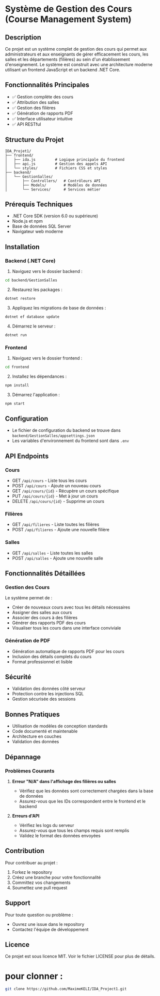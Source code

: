 # Système de Gestion des Cours (Course Management System)

## Description
Ce projet est un système complet de gestion des cours qui permet aux administrateurs et aux enseignants de gérer efficacement les cours, les salles et les départements (filières) au sein d'un établissement d'enseignement. Le système est construit avec une architecture moderne utilisant un frontend JavaScript et un backend .NET Core.

## Fonctionnalités Principales
- ✅ Gestion complète des cours
- ✅ Attribution des salles
- ✅ Gestion des filières
- ✅ Génération de rapports PDF
- ✅ Interface utilisateur intuitive
- ✅ API RESTful

## Structure du Projet
```
IDA_Projet1/
├── frontend/
│   ├── ida.js         # Logique principale du frontend
│   ├── api.js         # Gestion des appels API
│   └── styles/        # Fichiers CSS et styles
├── backend/
│   └── GestionSalles/
│       ├── Controllers/   # Contrôleurs API
│       ├── Models/        # Modèles de données
│       └── Services/      # Services métier
```

## Prérequis Techniques
- .NET Core SDK (version 6.0 ou supérieure)
- Node.js et npm
- Base de données SQL Server
- Navigateur web moderne

## Installation

### Backend (.NET Core)
1. Naviguez vers le dossier backend :
```bash
cd backend/GestionSalles
```

2. Restaurez les packages :
```bash
dotnet restore
```

3. Appliquez les migrations de base de données :
```bash
dotnet ef database update
```

4. Démarrez le serveur :
```bash
dotnet run
```

### Frontend
1. Naviguez vers le dossier frontend :
```bash
cd frontend
```

2. Installez les dépendances :
```bash
npm install
```

3. Démarrez l'application :
```bash
npm start
```

## Configuration
- Le fichier de configuration du backend se trouve dans `backend/GestionSalles/appsettings.json`
- Les variables d'environnement du frontend sont dans `.env`

## API Endpoints

### Cours
- GET `/api/cours` - Liste tous les cours
- POST `/api/cours` - Ajoute un nouveau cours
- GET `/api/cours/{id}` - Récupère un cours spécifique
- PUT `/api/cours/{id}` - Met à jour un cours
- DELETE `/api/cours/{id}` - Supprime un cours

### Filières
- GET `/api/filieres` - Liste toutes les filières
- POST `/api/filieres` - Ajoute une nouvelle filière

### Salles
- GET `/api/salles` - Liste toutes les salles
- POST `/api/salles` - Ajoute une nouvelle salle

## Fonctionnalités Détaillées

### Gestion des Cours
Le système permet de :
- Créer de nouveaux cours avec tous les détails nécessaires
- Assigner des salles aux cours
- Associer des cours à des filières
- Générer des rapports PDF des cours
- Visualiser tous les cours dans une interface conviviale

### Génération de PDF
- Génération automatique de rapports PDF pour les cours
- Inclusion des détails complets du cours
- Format professionnel et lisible

## Sécurité
- Validation des données côté serveur
- Protection contre les injections SQL
- Gestion sécurisée des sessions

## Bonnes Pratiques
- Utilisation de modèles de conception standards
- Code documenté et maintenable
- Architecture en couches
- Validation des données

## Dépannage
### Problèmes Courants
1. **Erreur "N/A" dans l'affichage des filières ou salles**
   - Vérifiez que les données sont correctement chargées dans la base de données
   - Assurez-vous que les IDs correspondent entre le frontend et le backend

2. **Erreurs d'API**
   - Vérifiez les logs du serveur
   - Assurez-vous que tous les champs requis sont remplis
   - Validez le format des données envoyées

## Contribution
Pour contribuer au projet :
1. Forkez le repository
2. Créez une branche pour votre fonctionnalité
3. Committez vos changements
4. Soumettez une pull request

## Support
Pour toute question ou problème :
- Ouvrez une issue dans le repository
- Contactez l'équipe de développement

## Licence
Ce projet est sous licence MIT. Voir le fichier LICENSE pour plus de détails.

# pour clonner : 
```bash
git clone https://github.com/MaximeKELI/IDA_Project1.git
